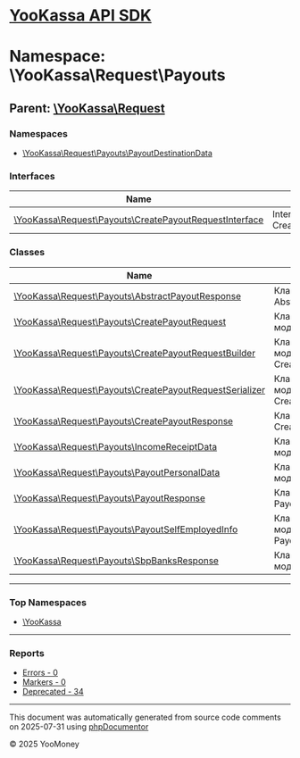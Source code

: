 # [YooKassa API SDK](../home.md)

# Namespace: \YooKassa\Request\Payouts

## Parent: [\YooKassa\Request](../namespaces/yookassa-request.md)

### Namespaces

* [\YooKassa\Request\Payouts\PayoutDestinationData](../namespaces/yookassa-request-payouts-payoutdestinationdata.md)

### Interfaces

| Name | Summary |
| ---- | ------- |
| [\YooKassa\Request\Payouts\CreatePayoutRequestInterface](../classes/YooKassa-Request-Payouts-CreatePayoutRequestInterface.md) | Interface CreatePayoutRequestInterface. |

### Classes

| Name | Summary |
| ---- | ------- |
| [\YooKassa\Request\Payouts\AbstractPayoutResponse](../classes/YooKassa-Request-Payouts-AbstractPayoutResponse.md) | Класс, представляющий AbstractPayoutResponse. |
| [\YooKassa\Request\Payouts\CreatePayoutRequest](../classes/YooKassa-Request-Payouts-CreatePayoutRequest.md) | Класс, представляющий модель CreatePayoutRequest. |
| [\YooKassa\Request\Payouts\CreatePayoutRequestBuilder](../classes/YooKassa-Request-Payouts-CreatePayoutRequestBuilder.md) | Класс, представляющий модель CreatePayoutRequestBuilder. |
| [\YooKassa\Request\Payouts\CreatePayoutRequestSerializer](../classes/YooKassa-Request-Payouts-CreatePayoutRequestSerializer.md) | Класс, представляющий модель CreatePayoutRequestSerializer. |
| [\YooKassa\Request\Payouts\CreatePayoutResponse](../classes/YooKassa-Request-Payouts-CreatePayoutResponse.md) | Класс, представляющий CreatePayoutResponse. |
| [\YooKassa\Request\Payouts\IncomeReceiptData](../classes/YooKassa-Request-Payouts-IncomeReceiptData.md) | Класс, представляющий модель IncomeReceiptData. |
| [\YooKassa\Request\Payouts\PayoutPersonalData](../classes/YooKassa-Request-Payouts-PayoutPersonalData.md) | Класс, представляющий модель PayoutPersonalData. |
| [\YooKassa\Request\Payouts\PayoutResponse](../classes/YooKassa-Request-Payouts-PayoutResponse.md) | Класс, представляющий PayoutResponse. |
| [\YooKassa\Request\Payouts\PayoutSelfEmployedInfo](../classes/YooKassa-Request-Payouts-PayoutSelfEmployedInfo.md) | Класс, представляющий модель PayoutSelfEmployedInfo. |
| [\YooKassa\Request\Payouts\SbpBanksResponse](../classes/YooKassa-Request-Payouts-SbpBanksResponse.md) | Класс, представляющий модель SbpBanksResponse. |

---

### Top Namespaces

* [\YooKassa](../namespaces/yookassa.md)

---

### Reports
* [Errors - 0](../reports/errors.md)
* [Markers - 0](../reports/markers.md)
* [Deprecated - 34](../reports/deprecated.md)

---

This document was automatically generated from source code comments on 2025-07-31 using [phpDocumentor](http://www.phpdoc.org/)

&copy; 2025 YooMoney